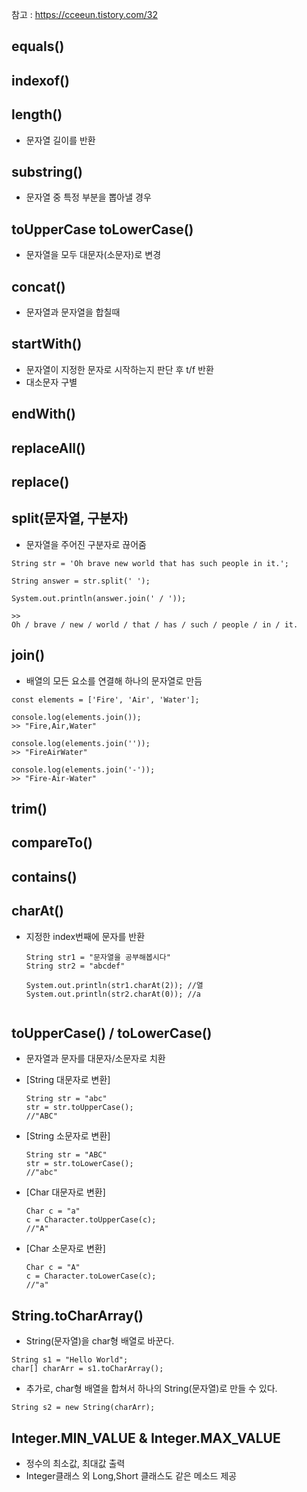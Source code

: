 참고 : https://cceeun.tistory.com/32

## equals()
## indexof()
## length()
- 문자열 길이를 반환
## substring()
- 문자열 중 특정 부분을 뽑아낼 경우
## toUpperCase toLowerCase()
- 문자열을 모두 대문자(소문자)로 변경
## concat()
- 문자열과 문자열을 합칠때
## startWith()
- 문자열이 지정한 문자로 시작하는지 판단 후 t/f 반환 
- 대소문자 구별
## endWith()
## replaceAll()
## replace()
## split(문자열, 구분자)
- 문자열을 주어진 구분자로 끊어줌
```
String str = 'Oh brave new world that has such people in it.';

String answer = str.split(' ');

System.out.println(answer.join(' / '));

>>
Oh / brave / new / world / that / has / such / people / in / it.
```
## join()
- 배열의 모든 요소를 연결해 하나의 문자열로 만듬

```
const elements = ['Fire', 'Air', 'Water'];

console.log(elements.join());
>> "Fire,Air,Water"

console.log(elements.join(''));
>> "FireAirWater"

console.log(elements.join('-'));
>> "Fire-Air-Water"
```

## trim()
## compareTo()
## contains()
## charAt()
- 지정한 index번째에 문자를 반환
    ```
    String str1 = "문자열을 공부해봅시다"
    String str2 = "abcdef"

    System.out.println(str1.charAt(2)); //열
    System.out.println(str2.charAt(0)); //a
    ```
    ```
    
    ```
## toUpperCase() / toLowerCase()
- 문자열과 문자를 대문자/소문자로 치환

- [String 대문자로 변환]
    ```
    String str = "abc"
    str = str.toUpperCase(); 
    //"ABC"
    ```
- [String 소문자로 변환]
    ```
    String str = "ABC"
    str = str.toLowerCase(); 
    //"abc"
    ```
- [Char 대문자로 변환]
    ```
    Char c = "a"
    c = Character.toUpperCase(c); 
    //"A"
    ```
- [Char 소문자로 변환]
    ```
    Char c = "A"
    c = Character.toLowerCase(c); 
    //"a"
    ```
## String.toCharArray()
- String(문자열)을 char형 배열로 바꾼다.
```  
String s1 = "Hello World";
char[] charArr = s1.toCharArray();
```
- 추가로, char형 배열을 합쳐서 하나의 String(문자열)로 만들 수 있다.
```
String s2 = new String(charArr);
```

## Integer.MIN_VALUE & Integer.MAX_VALUE
- 정수의 최소값, 최대값 출력
- Integer클래스 외 Long,Short 클래스도 같은 메소드 제공